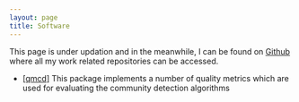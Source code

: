 ```yaml
---
layout: page
title: Software
---
```


This page is under updation and in the meanwhile, I can be found on [Github](http://github.com/ankitbit) where all my work related repositories can be accessed.

* [[qmcd]](https://github.com/ankitbit/qmcd) This package implements a number of quality metrics which are used for evaluating the community detection algorithms
